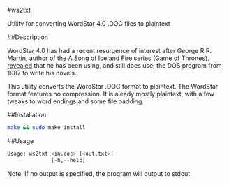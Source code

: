 #ws2txt

Utility for converting WordStar 4.0 .DOC files to plaintext

##Description

WordStar 4.0 has had a recent resurgence of interest after George R.R. Martin, author of the A Song of Ice and Fire series (Game of Thrones), [revealed](http://www.youtube.com/watch?v=X5REM-3nWHg) that he has been using, and still does use, the DOS program from 1987 to write his novels.

This utility converts the WordStar .DOC format to plaintext. The WordStar format features no compression. It is aleady mostly plaintext, with a few tweaks to word endings and some file padding.

##Installation

```bash
make && sudo make install
```

##Usage

```bash
Usage: ws2txt <in.doc> [<out.txt>]
              [-h,--help]
```

Note: If no output is specified, the program will output to stdout.